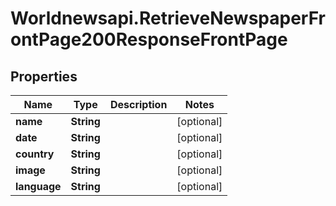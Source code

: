 # Worldnewsapi.RetrieveNewspaperFrontPage200ResponseFrontPage

## Properties

Name | Type | Description | Notes
------------ | ------------- | ------------- | -------------
**name** | **String** |  | [optional] 
**date** | **String** |  | [optional] 
**country** | **String** |  | [optional] 
**image** | **String** |  | [optional] 
**language** | **String** |  | [optional] 


